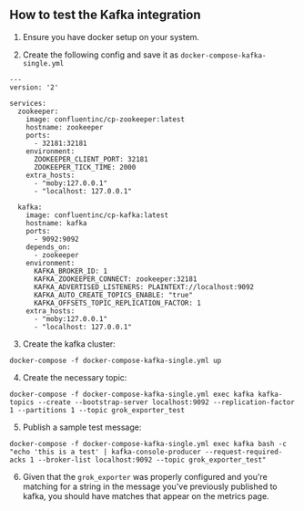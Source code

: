 ## How to test the Kafka integration

1. Ensure you have docker setup on your system.

2. Create the following config and save it as `docker-compose-kafka-single.yml`
```
---
version: '2'

services:
  zookeeper:
    image: confluentinc/cp-zookeeper:latest
    hostname: zookeeper
    ports:
      - 32181:32181
    environment:
      ZOOKEEPER_CLIENT_PORT: 32181
      ZOOKEEPER_TICK_TIME: 2000
    extra_hosts:
      - "moby:127.0.0.1"
      - "localhost: 127.0.0.1"

  kafka:
    image: confluentinc/cp-kafka:latest
    hostname: kafka
    ports:
      - 9092:9092
    depends_on:
      - zookeeper
    environment:
      KAFKA_BROKER_ID: 1
      KAFKA_ZOOKEEPER_CONNECT: zookeeper:32181
      KAFKA_ADVERTISED_LISTENERS: PLAINTEXT://localhost:9092
      KAFKA_AUTO_CREATE_TOPICS_ENABLE: "true"
      KAFKA_OFFSETS_TOPIC_REPLICATION_FACTOR: 1
    extra_hosts:
      - "moby:127.0.0.1"
      - "localhost: 127.0.0.1"
```

3. Create the kafka cluster:
```
docker-compose -f docker-compose-kafka-single.yml up
```

4. Create the necessary topic:
```
docker-compose -f docker-compose-kafka-single.yml exec kafka kafka-topics --create --bootstrap-server localhost:9092 --replication-factor 1 --partitions 1 --topic grok_exporter_test
```

5. Publish a sample test message:
```
docker-compose -f docker-compose-kafka-single.yml exec kafka bash -c "echo 'this is a test' | kafka-console-producer --request-required-acks 1 --broker-list localhost:9092 --topic grok_exporter_test"
  ```

6. Given that the `grok_exporter` was properly configured and you're matching for a string in the message you've previously published to kafka, you should have matches that appear on the metrics page.
